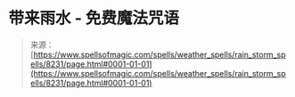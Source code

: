 <!--yml

category: 未分类

date: 2024-06-12 18:43:38

-->

# 带来雨水 - 免费魔法咒语

> 来源：[https://www.spellsofmagic.com/spells/weather_spells/rain_storm_spells/8231/page.html#0001-01-01](https://www.spellsofmagic.com/spells/weather_spells/rain_storm_spells/8231/page.html#0001-01-01)

